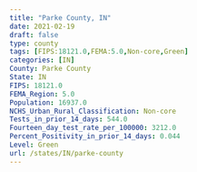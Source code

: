 ```yaml
---
title: "Parke County, IN"
date: 2021-02-19
draft: false
type: county
tags: [FIPS:18121.0,FEMA:5.0,Non-core,Green]
categories: [IN]
County: Parke County
State: IN
FIPS: 18121.0
FEMA_Region: 5.0
Population: 16937.0
NCHS_Urban_Rural_Classification: Non-core
Tests_in_prior_14_days: 544.0
Fourteen_day_test_rate_per_100000: 3212.0
Percent_Positivity_in_prior_14_days: 0.044
Level: Green
url: /states/IN/parke-county
---
```



